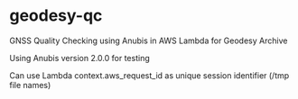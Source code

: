 # geodesy-qc
GNSS Quality Checking using Anubis in AWS Lambda for Geodesy Archive

Using Anubis version 2.0.0 for testing

Can use Lambda context.aws_request_id as unique session identifier (/tmp file names)
